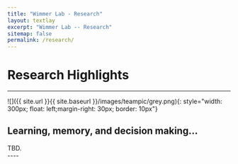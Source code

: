 ```yaml
---
title: "Wimmer Lab - Research"
layout: textlay
excerpt: "Wimmer Lab -- Research"
sitemap: false
permalink: /research/
---
```


# Research Highlights

---

![]({{ site.url }}{{ site.baseurl }}/images/teampic/grey.png){: style="width: 300px; float: left;margin-right: 30px; border: 10px"}

## Learning, memory, and decision making...
<div style="text-align: justify">
TBD.
</div>
---- 

